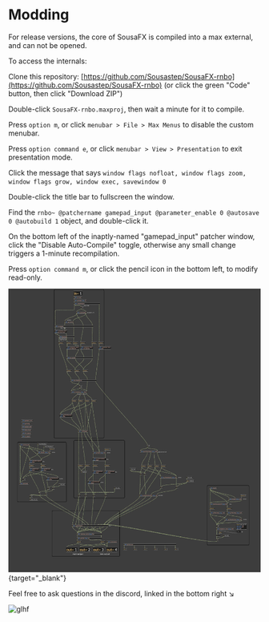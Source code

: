 # Modding

For release versions, the core of SousaFX is compiled into a max external, and can not be opened.

To access the internals:

Clone this repository: [https://github.com/Sousastep/SousaFX-rnbo](https://github.com/Sousastep/SousaFX-rnbo) (or click the green "Code" button, then click "Download ZIP")

Double-click `SousaFX-rnbo.maxproj`, then wait a minute for it to compile.

Press `option m`, or click `menubar > File > Max Menus` to disable the custom menubar.

Press `option command e`, or click `menubar > View > Presentation` to exit presentation mode.

Click the message that says `window flags nofloat, window flags zoom, window flags grow, window exec, savewindow 0`

Double-click the title bar to fullscreen the window.

Find the `rnbo~ @patchername gamepad_input @parameter_enable 0 @autosave 0 @autobuild 1` object, and double-click it.

On the bottom left of the inaptly-named "gamepad_input" patcher window, click the "Disable Auto-Compile" toggle, otherwise any small change triggers a 1-minute recompilation.

Press `option command m`, or click the pencil icon in the bottom left, to modify read-only.

[![signal flow](img/signal_flow.webp)](img/signal_flow.webp){target="_blank"}

Feel free to ask questions in the discord, linked in the bottom right ↘

![glhf](img/glhf.avif)
